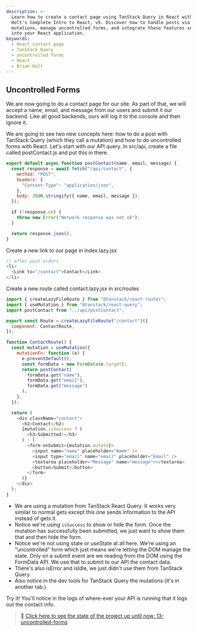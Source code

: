 ```yaml
---
description: >-
  Learn how to create a contact page using TanStack Query in React with Brian
  Holt's Complete Intro to React, v9. Discover how to handle posts via
  mutations, manage uncontrolled forms, and integrate these features seamlessly
  into your React application.
keywords:
  - React contact page
  - TanStack Query
  - uncontrolled forms
  - React
  - Brian Holt
---
```


## Uncontrolled Forms

We are now going to do a contact page for our site. As part of that, we will accept a name, email, and message from our users and submit it our backend. Like all good backends, ours will log it to the console and then ignore it.

We are going to see two new concepts here: how to do a post with TanStack Query (which they call a mutation) and how to do uncontrolled forms with React. Let's start with our API query. In src/api, create a file called postContact.js and put this in there.

```javascript
export default async function postContact(name, email, message) {
  const response = await fetch("/api/contact", {
    method: "POST",
    headers: {
      "Content-Type": "application/json",
    },
    body: JSON.stringify({ name, email, message }),
  });

  if (!response.ok) {
    throw new Error("Network response was not ok");
  }

  return response.json();
}
```

Create a new link to our page in index.lazy.jsx

```javascript
// after past orders
<li>
  <Link to="/contact">Contact</Link>
</li>
```

Create a new route called contact.lazy.jsx in src/routes

```javascript
import { createLazyFileRoute } from "@tanstack/react-router";
import { useMutation } from "@tanstack/react-query";
import postContact from "../api/postContact";

export const Route = createLazyFileRoute("/contact")({
  component: ContactRoute,
});

function ContactRoute() {
  const mutation = useMutation({
    mutationFn: function (e) {
      e.preventDefault();
      const formData = new FormData(e.target);
      return postContact(
        formData.get("name"),
        formData.get("email"),
        formData.get("message")
      );
    },
  });

  return (
    <div className="contact">
      <h2>Contact</h2>
      {mutation.isSuccess ? (
        <h3>Submitted!</h3>
      ) : (
        <form onSubmit={mutation.mutate}>
          <input name="name" placeholder="Name" />
          <input type="email" name="email" placeholder="Email" />
          <textarea placeholder="Message" name="message"></textarea>
          <button>Submit</button>
        </form>
      )}
    </div>
  );
}
```

- We are using a mutation from TanStack React Query. It works very similar to normal gets except this one sends information to the API instead of gets it.
- Notice we're using `isSuccess` to show or hide the form. Once the mutation has successfully been submitted, we just want to show them that and then hide the form.
- Notice we're not using state or useState at all here. We're using an "uncontrolled" form which just means we're letting the DOM manage the state. Only on a submit event are we reading from the DOM using the FormData API. We use that to submit to our API the contact data.
- There's also isError and isIdle, we just didn't use them from TanStack Query.
- Also notice in the dev tools for TanStack Query the mutations (it's in another tab.)

Try it! You'll notice in the logs of where-ever your API is running that it logs out the contact info.

> 🏁 [Click here to see the state of the project up until now: 13-uncontrolled-forms][step]

[step]: https://github.com/btholt/citr-v9-project/tree/master/13-uncontrolled-forms

